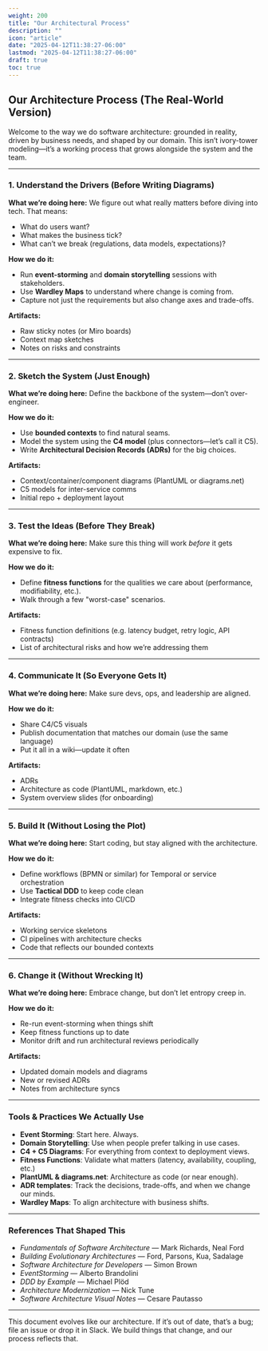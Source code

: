 ```yaml
---
weight: 200
title: "Our Architectural Process"
description: ""
icon: "article"
date: "2025-04-12T11:38:27-06:00"
lastmod: "2025-04-12T11:38:27-06:00"
draft: true
toc: true
---
```


## Our Architecture Process (The Real-World Version)

Welcome to the way we do software architecture: grounded in reality, driven by business needs, and shaped by our domain. This isn’t ivory-tower modeling—it’s a working process that grows alongside the system and the team.

---

### 1. Understand the Drivers (Before Writing Diagrams)

**What we’re doing here:** We figure out what really matters before diving into tech. That means:

- What do users want?
- What makes the business tick?
- What can’t we break (regulations, data models, expectations)?

**How we do it:**

- Run **event-storming** and **domain storytelling** sessions with stakeholders.
- Use **Wardley Maps** to understand where change is coming from.
- Capture not just the requirements but also change axes and trade-offs.

**Artifacts:**

- Raw sticky notes (or Miro boards)
- Context map sketches
- Notes on risks and constraints

---

### 2. Sketch the System (Just Enough)

**What we’re doing here:** Define the backbone of the system—don’t over-engineer.

**How we do it:**

- Use **bounded contexts** to find natural seams.
- Model the system using the **C4 model** (plus connectors—let’s call it C5).
- Write **Architectural Decision Records (ADRs)** for the big choices.

**Artifacts:**

- Context/container/component diagrams (PlantUML or diagrams.net)
- C5 models for inter-service comms
- Initial repo + deployment layout

---

### 3. Test the Ideas (Before They Break)

**What we’re doing here:** Make sure this thing will work *before* it gets expensive to fix.

**How we do it:**

- Define **fitness functions** for the qualities we care about (performance, modifiability, etc.).
- Walk through a few "worst-case" scenarios.

**Artifacts:**

- Fitness function definitions (e.g. latency budget, retry logic, API contracts)
- List of architectural risks and how we’re addressing them

---

### 4. Communicate It (So Everyone Gets It)

**What we’re doing here:** Make sure devs, ops, and leadership are aligned.

**How we do it:**

- Share C4/C5 visuals
- Publish documentation that matches our domain (use the same language)
- Put it all in a wiki—update it often

**Artifacts:**

- ADRs
- Architecture as code (PlantUML, markdown, etc.)
- System overview slides (for onboarding)

---

### 5. Build It (Without Losing the Plot)

**What we’re doing here:** Start coding, but stay aligned with the architecture.

**How we do it:**

- Define workflows (BPMN or similar) for Temporal or service orchestration
- Use **Tactical DDD** to keep code clean
- Integrate fitness checks into CI/CD

**Artifacts:**

- Working service skeletons
- CI pipelines with architecture checks
- Code that reflects our bounded contexts

---

### 6. Change it (Without Wrecking It)

**What we’re doing here:** Embrace change, but don’t let entropy creep in.

**How we do it:**

- Re-run event-storming when things shift
- Keep fitness functions up to date
- Monitor drift and run architectural reviews periodically

**Artifacts:**

- Updated domain models and diagrams
- New or revised ADRs
- Notes from architecture syncs

---

### Tools & Practices We Actually Use

- **Event Storming**: Start here. Always.
- **Domain Storytelling**: Use when people prefer talking in use cases.
- **C4 + C5 Diagrams**: For everything from context to deployment views.
- **Fitness Functions**: Validate what matters (latency, availability, coupling, etc.)
- **PlantUML & diagrams.net**: Architecture as code (or near enough).
- **ADR templates**: Track the decisions, trade-offs, and when we change our minds.
- **Wardley Maps**: To align architecture with business shifts.

---

### References That Shaped This

- *Fundamentals of Software Architecture* — Mark Richards, Neal Ford  
- *Building Evolutionary Architectures* — Ford, Parsons, Kua, Sadalage  
- *Software Architecture for Developers* — Simon Brown  
- *EventStorming* — Alberto Brandolini  
- *DDD by Example* — Michael Plöd  
- *Architecture Modernization* — Nick Tune  
- *Software Architecture Visual Notes* — Cesare Pautasso  

---

This document evolves like our architecture. If it’s out of date, that’s a bug; file an issue or drop it in Slack. We build things that change, and our process reflects that.

